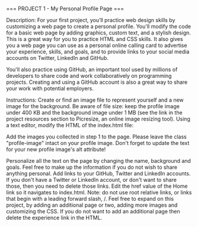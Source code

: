 === PROJECT 1 - My Personal Profile Page ===

Description:
For your first project, you’ll practice web design skills by customizing a web page to create a personal profile. You'll modify the code for a basic web page by adding graphics, custom text, and a stylish design. This is a great way for you to practice HTML and CSS skills. It also gives you a web page you can use as a personal online calling card to advertise your experience, skills, and goals, and to provide links to your social media accounts on Twitter, LinkedIn and GitHub.

You'll also practice using GitHub, an important tool used by millions of developers to share code and work collaboratively on programming projects. Creating and using a GitHub account is also a great way to share your work with potential employers.

Instructions:
Create or find an image file to represent yourself and a new image for the background. Be aware of file size: keep the profile image under 400 KB and the background image under 1 MB (see the link in the project resources section to Picresize, an online image resizing tool).
Using a text editor, modify the HTML of the index.html file:

Add the images you collected in step 1 to the page. Please leave the class "profile-image" intact on your profile image.
Don't forget to update the text for your new profile image's alt attribute!

Personalize all the text on the page by changing the name, background and goals. Feel free to make up the information if you do not wish to share anything personal.
Add links to your GitHub, Twitter and LinkedIn accounts. If you don't have a Twitter or LinkedIn account, or don't want to share those, then you need to delete those links.
Edit the href value of the Home link so it navigates to index.html. Note: do not use root relative links, or links that begin with a leading forward slash, /.
Feel free to expand on this project, by adding an additional page or two, adding more images and customizing the CSS.
If you do not want to add an additional page then delete the experience link in the HTML.
